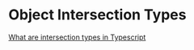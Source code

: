 # Object Intersection Types

[What are intersection types in Typescript](https://www.geeksforgeeks.org/what-are-intersection-types-in-typescript/)